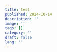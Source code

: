 ```yaml
---
title: test
published: 2024-10-14
description: ''
image: ''
tags: []
category: ''
draft: false 
lang: ''
---
```

